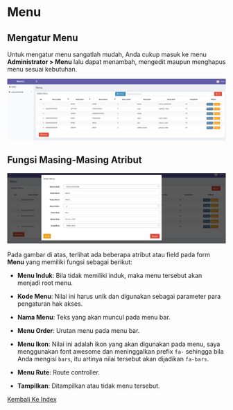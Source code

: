 # Menu

## Mengatur Menu

Untuk mengatur menu sangatlah mudah, Anda cukup masuk ke menu **Administrator > Menu** lalu dapat menambah, mengedit maupun menghapus menu sesuai kebutuhan.

![Menu List](imgs/menu_list.png "Menu List")

## Fungsi Masing-Masing Atribut

![Menu Detail](imgs/menu_detail.png "Menu Detail")

Pada gambar di atas, terlihat ada beberapa atribut atau field pada form **Menu** yang memiliki fungsi sebagai berikut:

- **Menu Induk**: Bila tidak memiliki induk, maka menu tersebut akan menjadi root menu.

- **Kode Menu**: Nilai ini harus unik dan digunakan sebagai parameter para pengaturan hak akses.

- **Nama Menu**: Teks yang akan muncul pada menu bar.

- **Menu Order**: Urutan menu pada menu bar.

- **Menu Ikon**: Nilai ini adalah ikon yang akan digunakan pada menu, saya menggunakan font awesome dan meninggalkan prefix `fa-` sehingga bila Anda mengisi `bars`, itu artinya nilai tersebut akan dijadikan `fa-bars`.

- **Menu Rute**: Route controller.

- **Tampilkan**: Ditampilkan atau tidak menu tersebut.


[Kembali Ke Index](../README.md)
